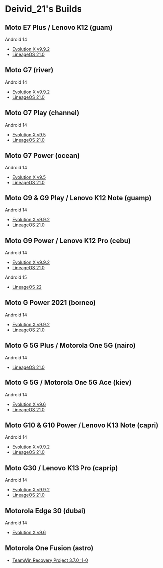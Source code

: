 # Deivid_21's Builds

## Moto E7 Plus / Lenovo K12 (guam)

 Android 14
- [Evolution X v9.9.2](https://github.com/Deivid21/RELEASES/releases/tag/EvolutionX-14.0-20250316-guam-v9.9.2-Unofficial)
- [LineageOS 21.0](https://github.com/Deivid21/RELEASES/releases/tag/lineage-21.0-20250220-UNOFFICIAL-guam)


## Moto G7 (river)

 Android 14
- [Evolution X v9.9.2](https://github.com/Deivid21/RELEASES/releases/tag/EvolutionX-14.0-20250317-river-v9.9.2-Unofficial)
- [LineageOS 21.0](https://github.com/Deivid21/RELEASES/releases/tag/lineage-21.0-20250309-UNOFFICIAL-river)


## Moto G7 Play (channel)

 Android 14
- [Evolution X v9.5](https://github.com/Deivid21/RELEASES/releases/tag/EvolutionX-14.0-20241014-channel-v9.5-Unofficial)
- [LineageOS 21.0](https://github.com/Deivid21/RELEASES/releases/tag/lineage-21.0-20250309-UNOFFICIAL-channel)


## Moto G7 Power (ocean)

 Android 14
- [Evolution X v9.5](https://github.com/Deivid21/RELEASES/releases/tag/EvolutionX-14.0-20241014-ocean-v9.5-Unofficial)
- [LineageOS 21.0](https://github.com/Deivid21/RELEASES/releases/tag/lineage-21.0-20250309-UNOFFICIAL-ocean)


## Moto G9 & G9 Play / Lenovo K12 Note (guamp)

 Android 14
- [Evolution X v9.9.2](https://github.com/Deivid21/RELEASES/releases/tag/EvolutionX-14.0-20250316-guamp-v9.9.2-Unofficial)
- [LineageOS 21.0](https://github.com/Deivid21/RELEASES/releases/tag/lineage-21.0-20250220-UNOFFICIAL-guamp)


## Moto G9 Power / Lenovo K12 Pro (cebu)

 Android 14
- [Evolution X v9.9.2](https://github.com/Deivid21/RELEASES/releases/tag/EvolutionX-14.0-20250316-cebu-v9.9.2-Unofficial)
- [LineageOS 21.0](https://github.com/Deivid21/RELEASES/releases/tag/lineage-21.0-20250220-UNOFFICIAL-cebu)

 Android 15
- [LineageOS 22](https://github.com/Deivid21/RELEASES/releases/tag/lineage-22.0-20241102-UNOFFICIAL-cebu)


## Moto G Power 2021 (borneo)

 Android 14
- [Evolution X v9.9.2](https://github.com/Deivid21/RELEASES/releases/tag/EvolutionX-14.0-20250317-borneo-v9.9.2-Unofficial)
- [LineageOS 21.0](https://github.com/Deivid21/RELEASES/releases/tag/lineage-21.0-20250220-UNOFFICIAL-borneo)


## Moto G 5G Plus / Motorola One 5G (nairo)

 Android 14
- [LineageOS 21.0](https://github.com/Deivid21/RELEASES/releases/tag/lineage-21.0-20250310-UNOFFICIAL-nairo)


## Moto G 5G / Motorola One 5G Ace (kiev)

 Android 14
- [Evolution X v9.6](https://github.com/Deivid21/RELEASES/releases/tag/EvolutionX-14.0-20241124-kiev-v9.6-Unofficial)
- [LineageOS 21.0](https://github.com/Deivid21/RELEASES/releases/tag/lineage-21.0-20250221-UNOFFICIAL-kiev)


## Moto G10 & G10 Power / Lenovo K13 Note (capri)

 Android 14
 - [Evolution X v9.9.2](https://github.com/Deivid21/RELEASES/releases/tag/EvolutionX-14.0-20250316-capri-v9.9.2-Unofficial)
- [LineageOS 21.0](https://github.com/Deivid21/RELEASES/releases/tag/lineage-21.0-20250308-UNOFFICIAL-capri)


## Moto G30 / Lenovo K13 Pro (caprip)

 Android 14
- [Evolution X v9.9.2](https://github.com/Deivid21/RELEASES/releases/tag/EvolutionX-14.0-20250316-caprip-v9.9.2-Unofficial)
- [LineageOS 21.0](https://github.com/Deivid21/RELEASES/releases/tag/lineage-21.0-20250220-UNOFFICIAL-caprip)


## Motorola Edge 30 (dubai)

 Android 14
- [Evolution X v9.6](https://github.com/Deivid21/RELEASES/releases/tag/EvolutionX-14.0-20241124-dubai-v9.6-Unofficial)


## Motorola One Fusion (astro)

- [TeamWin Recovery Project 3.7.0_11-0](https://github.com/Deivid21/RELEASES/releases/tag/twrp-3.7.0_11-0-astro)
